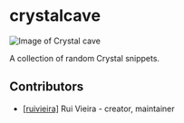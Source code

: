 # crystalcave

![Image of Crystal cave](http://i.imgur.com/eMpyeoM.jpg)

A collection of random Crystal snippets.


## Contributors

- [[ruivieira]](https://github.com/ruivieira) Rui Vieira - creator, maintainer

